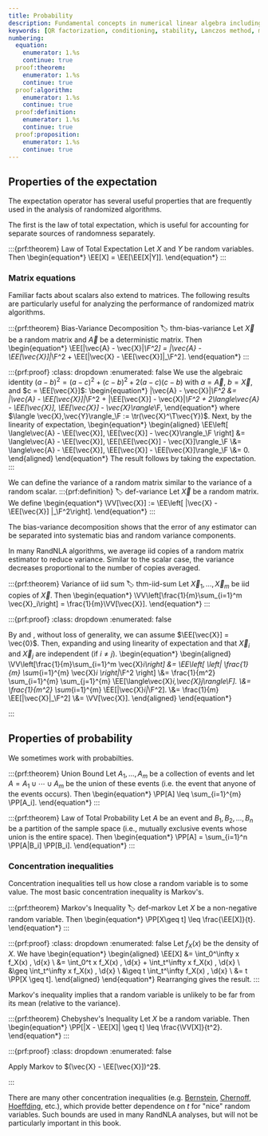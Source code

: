 ```yaml
---
title: Probability
description: Fundamental concepts in numerical linear algebra including factorizations, conditioning, stability, and the Lanczos method for matrix functions
keywords: [QR factorization, conditioning, stability, Lanczos method, matrix functions, Krylov subspace, numerical linear algebra]
numbering:
  equation:
    enumerator: 1.%s
    continue: true
  proof:theorem:
    enumerator: 1.%s
    continue: true
  proof:algorithm:
    enumerator: 1.%s
    continue: true
  proof:definition:
    enumerator: 1.%s
    continue: true
  proof:proposition:
    enumerator: 1.%s
    continue: true
---
```




## Properties of the expectation


The expectation operator has several useful properties that are frequently used in the analysis of randomized algorithms.

The first is the law of total expectation, which is useful for accounting for separate sources of randomness separately.

:::{prf:theorem} Law of Total Expectation
Let $X$ and $Y$ be random variables. Then
\begin{equation*}
\EE[X] = \EE[\EE[X|Y]].
\end{equation*}
:::

<!-- 
Another useful fact is Jensen's inequality.
:::{prf:theorem} Jensen's Inequality
Let $f$ be a convex function and $X$ be a random variable. Then
\begin{equation*}
f(\EE[X]) \leq \EE[f(X)].
\end{equation*}
:::
This implies that a bound on the expected squared error also gives a bound on the expected error. -->


### Matrix equations

Familiar facts about scalars also extend to matrices. The following results are particularly useful for analyzing the performance of randomized matrix algorithms.

:::{prf:theorem} Bias-Variance Decomposition
:label: thm-bias-variance
Let $\vec{X}$ be a random matrix and $\vec{A}$ be a deterministic matrix. Then
\begin{equation*}
\EE[\|\vec{A} - \vec{X}\|_\F^2] = \|\vec{A} - \EE[\vec{X}]\|_\F^2 + \EE[\|\vec{X} - \EE[\vec{X}]\|_\F^2].
\end{equation*}
:::

:::{prf:proof}
:class: dropdown
:enumerated: false
We use the algebraic identity $(a-b)^2 = (a-c)^2 + (c-b)^2 + 2(a-c)(c-b)$ with $a = \vec{A}$, $b = \vec{X}$, and $c = \EE[\vec{X}]$:
\begin{equation*}
\|\vec{A} - \vec{X}\|_\F^2 &= \|\vec{A} - \EE[\vec{X}]\|_\F^2 + \|\EE[\vec{X}] - \vec{X}\|_\F^2 + 2\langle\vec{A} - \EE[\vec{X}], \EE[\vec{X}] - \vec{X}\rangle_\F,
\end{equation*}
where $\langle \vec{X},\vec{Y}\rangle_\F := \tr(\vec{X}^\T\vec{Y})$.
Next, by the linearity of expectation,
\begin{equation*}
\begin{aligned}
\EE\left[ \langle\vec{A} - \EE[\vec{X}], \EE[\vec{X}] - \vec{X}\rangle_\F \right]
&= 
\langle\vec{A} - \EE[\vec{X}], \EE[\EE[\vec{X}] - \vec{X}]\rangle_\F 
\\&=
\langle\vec{A} - \EE[\vec{X}], \EE[\vec{X}] - \EE[\vec{X}]\rangle_\F 
\\&= 0.
\end{aligned}
\end{equation*}
The result follows by taking the expectation.
:::

We can define the variance of a random matrix similar to the variance of a random scalar.
:::{prf:definition}
:label: def-variance
Let $\vec{X}$ be a random matrix. We define
\begin{equation*}
\VV[\vec{X}] := \EE\left[ \|\vec{X} - \EE[\vec{X}] \|_\F^2\right].
\end{equation*}
:::

The bias-variance decomposition shows that the error of any estimator can be separated into systematic bias and random variance components.

In many RandNLA algorithms, we average iid copies of a random matrix estimator to reduce variance. 
Similar to the scalar case, the variance decreases proportional to the number of copies averaged.

:::{prf:theorem} Variance of iid sum
:label: thm-iid-sum
Let $\vec{X}_1, \ldots, \vec{X}_m$ be iid copies of $\vec{X}$. Then
\begin{equation*}
\VV\left[\frac{1}{m}\sum_{i=1}^m \vec{X}_i\right] = \frac{1}{m}\VV[\vec{X}].
\end{equation*}
:::

:::{prf:proof}
:class: dropdown
:enumerated: false

By [](thm-bias-variance) and [](def-variance), without loss of generality, we can assume $\EE[\vec{X}] = \vec{0}$.
Then, expanding and using linearity of expectation and that $\vec{X}_i$ and $\vec{X}_j$ are independent (if $i\neq j$).
\begin{equation*}
\begin{aligned}
\VV\left[\frac{1}{m}\sum_{i=1}^m \vec{X}_i\right] 
&=
\EE\left[ \left\| \frac{1}{m} \sum_{i=1}^{m} \vec{X}_i \right\|_\F^2 \right]
\\&= \frac{1}{m^2} \sum_{i=1}^{m} \sum_{j=1}^{m} \EE[\langle\vec{X}_i,\vec{X}_j\rangle_\F].
\\&= \frac{1}{m^2} \sum_{i=1}^{m} \EE[\|\vec{X}_i\|_\F^2].
\\&= \frac{1}{m} \EE[\|\vec{X}\|_\F^2]
\\&= \VV[\vec{X}].
\end{aligned}
\end{equation*}

:::



## Properties of probability

We sometimes work with probabilties. 


:::{prf:theorem} Union Bound
Let $A_1, \ldots, A_m$ be a collection of events and let $A = A_1\cup \cdots \cup A_m$ be the union of these events (i.e. the event that anyone of the events occurs). 
Then
\begin{equation*}
\PP[A] \leq \sum_{i=1}^{m} \PP[A_i].
\end{equation*}
:::

:::{prf:theorem} Law of Total Probability
Let $A$ be an event and $B_1, B_2, \ldots, B_n$ be a partition of the sample space (i.e., mutually exclusive events whose union is the entire space). Then
\begin{equation*}
\PP[A] = \sum_{i=1}^n \PP[A|B_i] \PP[B_i].
\end{equation*}
:::

### Concentration inequalities

Concentration inequalities tell us how close a random variable is to some value. 
The most basic concentration inequality is Markov's.

:::{prf:theorem} Markov's Inequality
:label: def-markov
Let $X$ be a non-negative random variable. 
Then
\begin{equation*}
\PP[X\geq t] \leq \frac{\EE[X]}{t}.
\end{equation*}
:::

:::{prf:proof}
:class: dropdown
:enumerated: false
Let $f_X(x)$ be the density of $X$.
We have
\begin{equation*}
\begin{aligned}
\EE[X] &= \int_0^\infty x f_X(x) \, \d{x} \\
&= \int_0^t x f_X(x) \, \d{x} + \int_t^\infty x f_X(x) \, \d{x} \\
&\geq \int_t^\infty x f_X(x) \, \d{x} \\
&\geq t \int_t^\infty f_X(x) \, \d{x} \\
&= t \PP[X \geq t].
\end{aligned}
\end{equation*}
Rearranging gives the result.
:::

Markov's inequality implies that a random variable is unlikely to be far from its mean (relative to the variance).

:::{prf:theorem} Chebyshev's Inequality
Let $X$ be a random variable. 
Then
\begin{equation*}
\PP[|X - \EE[X]| \geq t] \leq \frac{\VV[X]}{t^2}.
\end{equation*}
:::


:::{prf:proof}
:class: dropdown
:enumerated: false

Apply Markov to $(\vec{X} - \EE[\vec{X}])^2$.

:::

There are many other concentration inequalities (e.g. [Bernstein](https://en.wikipedia.org/wiki/Bernstein_inequalities_(probability_theory)), [Chernoff](https://en.wikipedia.org/wiki/Chernoff_bound), [Hoeffding](https://en.wikipedia.org/wiki/Hoeffding%27s_inequality), etc.), which provide better dependence on $t$ for "nice" random variables.
Such bounds are used in many RandNLA analyses, but will not be particularly important in this book.



